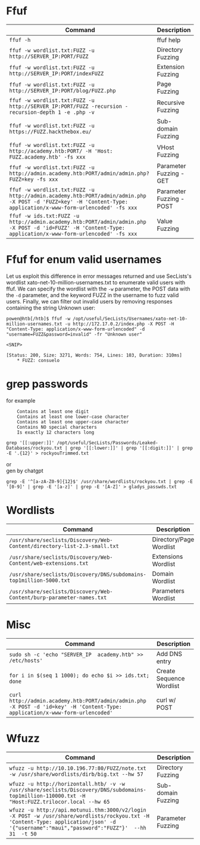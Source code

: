 # Ffuf

| **Command**   | **Description**   |
| --------------|-------------------|
| `ffuf -h` | ffuf help |
| `ffuf -w wordlist.txt:FUZZ -u http://SERVER_IP:PORT/FUZZ` | Directory Fuzzing |
| `ffuf -w wordlist.txt:FUZZ -u http://SERVER_IP:PORT/indexFUZZ` | Extension Fuzzing |
| `ffuf -w wordlist.txt:FUZZ -u http://SERVER_IP:PORT/blog/FUZZ.php` | Page Fuzzing |
| `ffuf -w wordlist.txt:FUZZ -u http://SERVER_IP:PORT/FUZZ -recursion -recursion-depth 1 -e .php -v` | Recursive Fuzzing |
| `ffuf -w wordlist.txt:FUZZ -u https://FUZZ.hackthebox.eu/` | Sub-domain Fuzzing |
| `ffuf -w wordlist.txt:FUZZ -u http://academy.htb:PORT/ -H 'Host: FUZZ.academy.htb' -fs xxx` | VHost Fuzzing |
| `ffuf -w wordlist.txt:FUZZ -u http://admin.academy.htb:PORT/admin/admin.php?FUZZ=key -fs xxx` | Parameter Fuzzing - GET |
| `ffuf -w wordlist.txt:FUZZ -u http://admin.academy.htb:PORT/admin/admin.php -X POST -d 'FUZZ=key' -H 'Content-Type: application/x-www-form-urlencoded' -fs xxx` | Parameter Fuzzing - POST |
| `ffuf -w ids.txt:FUZZ -u http://admin.academy.htb:PORT/admin/admin.php -X POST -d 'id=FUZZ' -H 'Content-Type: application/x-www-form-urlencoded' -fs xxx` | Value Fuzzing |  

# Ffuf for enum valid usernames

Let us exploit this difference in error messages returned and use SecLists's wordlist xato-net-10-million-usernames.txt to enumerate valid users with ffuf. We can specify the wordlist with the `-w` parameter, the POST data with the `-d` parameter, and the keyword FUZZ in the username to fuzz valid users. Finally, we can filter out invalid users by removing responses containing the string Unknown user:

```
powen@htb[/htb]$ ffuf -w /opt/useful/SecLists/Usernames/xato-net-10-million-usernames.txt -u http://172.17.0.2/index.php -X POST -H "Content-Type: application/x-www-form-urlencoded" -d "username=FUZZ&password=invalid" -fr "Unknown user"

<SNIP>

[Status: 200, Size: 3271, Words: 754, Lines: 103, Duration: 310ms]
    * FUZZ: consuelo
```

# grep passwords 
for example

```
    Contains at least one digit
    Contains at least one lower-case character
    Contains at least one upper-case character
    Contains NO special characters
    Is exactly 12 characters long
```
```
grep '[[:upper:]]' /opt/useful/SecLists/Passwords/Leaked-Databases/rockyou.txt | grep '[[:lower:]]' | grep '[[:digit:]]' | grep -E '.{12}' > rockyouTrimmed.txt
```
or  
gen by chatgpt
```
grep -E '^[a-zA-Z0-9]{12}$' /usr/share/wordlists/rockyou.txt | grep -E '[0-9]' | grep -E '[a-z]' | grep -E '[A-Z]' > gladys_passwds.txt
```


# Wordlists

| **Command**   | **Description**   |
| --------------|-------------------|
| `/usr/share/seclists/Discovery/Web-Content/directory-list-2.3-small.txt` | Directory/Page Wordlist |
| `/usr/share/seclists/Discovery/Web-Content/web-extensions.txt` | Extensions Wordlist |
| `/usr/share/seclists/Discovery/DNS/subdomains-top1million-5000.txt` | Domain Wordlist |
| `/usr/share/seclists/Discovery/Web-Content/burp-parameter-names.txt` | Parameters Wordlist |

# Misc

| **Command**   | **Description**   |
| --------------|-------------------|
| `sudo sh -c 'echo "SERVER_IP  academy.htb" >> /etc/hosts'` | Add DNS entry |
| `for i in $(seq 1 1000); do echo $i >> ids.txt; done` | Create Sequence Wordlist |
| `curl http://admin.academy.htb:PORT/admin/admin.php -X POST -d 'id=key' -H 'Content-Type: application/x-www-form-urlencoded'` | curl w/ POST |

# Wfuzz
| **Command**   | **Description**   |
| --------------|-------------------|
| `wfuzz -u http://10.10.196.77:80/FUZZ/note.txt -w /usr/share/wordlists/dirb/big.txt --hw 57` | Directory Fuzzing  |
| `wfuzz -u http://horizontall.htb/ -v -w /usr/share/seclists/Discovery/DNS/subdomains-top1million-110000.txt -H "Host:FUZZ.trilocor.local --hw 65` | Sub-domain Fuzzing |
| `wfuzz -u http://api.motunui.thm:3000/v2/login  -X POST -w /usr/share/wordlists/rockyou.txt -H 'Content-Type: application/json' -d '{"username":"maui","password":"FUZZ"}'  --hh 31  -t 50` | Parameter Fuzzing |

